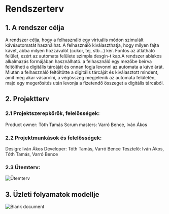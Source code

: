 
# Rendszerterv
## 1. A rendszer célja
A rendszer célja, hogy a felhasználó egy virtuális módon szimulált kávéautomatát használhat. A felhasználó kiválaszthatja, hogy milyen fajta kávét, abba milyen hozzávalót (cukor, tej, stb…) kér. Fontos az átlátható felület, ezért az automata felülete szimpla desgin-t kap.A rendszer ablakos alkalmazás formájában használható. a felhasználó egy mezőbe beírva feltöltheti a digitális tárcáját és onnan fogja levonni az automata a kávé árát. Miután a felhasználó feltöltötte a digitális tárcáját és kiválasztott mindent, amit meg akar vásárolni, a végösszeg megjelenik az automata felületén, majd egy megerősítés után levonja a fizetendő összeget a digitális tárcából.
## 2. Projektterv
### 2.1 Projektszerepkörök, felelősségek:
Product owner: Tóth Tamás
Scrum masters: Varró Bence, Iván Ákos
### 2.2 Projektmunkások és felelősségek:
Design: Iván Ákos
Developer: Tóth Tamás, Varró Bence
Tesztelő: Iván Ákos, Tóth Tamás, Varró Bence
### 2.3 Ütemterv:
![Ütemterv](https://user-images.githubusercontent.com/78543866/193145052-71ea9ab4-3964-4d29-8778-5d478561096c.PNG)
## 3. Üzleti folyamatok modellje
![Blank document](https://user-images.githubusercontent.com/78543866/193145603-2fa70d27-21b5-4322-a144-9bfaac7884a4.jpeg)

